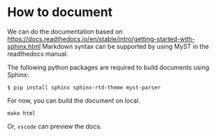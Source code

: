 # How to document

We can do the documentation based on https://docs.readthedocs.io/en/stable/intro/getting-started-with-sphinx.html
Markdown syntax can be supported by using MyST in the readthedocs manual.

The following python packages are required to build documents using Sphinx:
```console
$ pip install sphinx sphinx-rtd-theme myst-parser
```

For now, you can build the document on local.

```
make html
```

Or, `vscode` can preview the docs.
